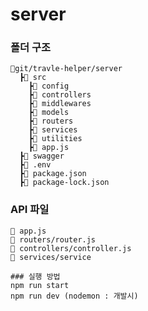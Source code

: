 # server


### 폴더 구조 
```
📂git/travle-helper/server
  ┣📂 src
    ┣📂 config
    ┣📂 controllers
    ┣📂 middlewares
    ┣📂 models
    ┣📂 routers
    ┣📂 services
    ┣📂 utilities
    ┣📃 app.js
  ┣📂 swagger
  ┣📂 .env
  ┣📂 package.json
  ┣📂 package-lock.json
  ```
 ### API 파일
 ```
 📃 app.js
 📃 routers/router.js
 📃 controllers/controller.js
 📃 services/service
 ```
 
 ```
 ### 실행 방법
 npm run start 
 npm run dev (nodemon : 개발시)
```
